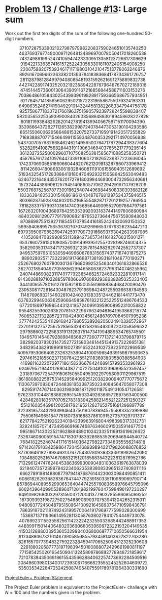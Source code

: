 [Problem 13](https://projecteuler.net/problem=13) /
[Challenge #13](https://www.hackerrank.com/contests/projecteuler/challenges/euler013/problem):
Large sum
=========

Work out the first ten digits of the sum of the following one-hundred 50-digit
numbers.

<p align="center">
    37107287533902102798797998220837590246510135740250<br>
    46376937677490009712648124896970078050417018260538<br>
    74324986199524741059474233309513058123726617309629<br>
    91942213363574161572522430563301811072406154908250<br>
    23067588207539346171171980310421047513778063246676<br>
    89261670696623633820136378418383684178734361726757<br>
    28112879812849979408065481931592621691275889832738<br>
    44274228917432520321923589422876796487670272189318<br>
    47451445736001306439091167216856844588711603153276<br>
    70386486105843025439939619828917593665686757934951<br>
    62176457141856560629502157223196586755079324193331<br>
    64906352462741904929101432445813822663347944758178<br>
    92575867718337217661963751590579239728245598838407<br>
    58203565325359399008402633568948830189458628227828<br>
    80181199384826282014278194139940567587151170094390<br>
    35398664372827112653829987240784473053190104293586<br>
    86515506006295864861532075273371959191420517255829<br>
    71693888707715466499115593487603532921714970056938<br>
    54370070576826684624621495650076471787294438377604<br>
    53282654108756828443191190634694037855217779295145<br>
    36123272525000296071075082563815656710885258350721<br>
    45876576172410976447339110607218265236877223636045<br>
    17423706905851860660448207621209813287860733969412<br>
    81142660418086830619328460811191061556940512689692<br>
    51934325451728388641918047049293215058642563049483<br>
    62467221648435076201727918039944693004732956340691<br>
    15732444386908125794514089057706229429197107928209<br>
    55037687525678773091862540744969844508330393682126<br>
    18336384825330154686196124348767681297534375946515<br>
    80386287592878490201521685554828717201219257766954<br>
    78182833757993103614740356856449095527097864797581<br>
    16726320100436897842553539920931837441497806860984<br>
    48403098129077791799088218795327364475675590848030<br>
    87086987551392711854517078544161852424320693150332<br>
    59959406895756536782107074926966537676326235447210<br>
    69793950679652694742597709739166693763042633987085<br>
    41052684708299085211399427365734116182760315001271<br>
    65378607361501080857009149939512557028198746004375<br>
    35829035317434717326932123578154982629742552737307<br>
    94953759765105305946966067683156574377167401875275<br>
    88902802571733229619176668713819931811048770190271<br>
    25267680276078003013678680992525463401061632866526<br>
    36270218540497705585629946580636237993140746255962<br>
    24074486908231174977792365466257246923322810917141<br>
    91430288197103288597806669760892938638285025333403<br>
    34413065578016127815921815005561868836468420090470<br>
    23053081172816430487623791969842487255036638784583<br>
    11487696932154902810424020138335124462181441773470<br>
    63783299490636259666498587618221225225512486764533<br>
    67720186971698544312419572409913959008952310058822<br>
    95548255300263520781532296796249481641953868218774<br>
    76085327132285723110424803456124867697064507995236<br>
    37774242535411291684276865538926205024910326572967<br>
    23701913275725675285653248258265463092207058596522<br>
    29798860272258331913126375147341994889534765745501<br>
    18495701454879288984856827726077713721403798879715<br>
    38298203783031473527721580348144513491373226651381<br>
    34829543829199918180278916522431027392251122869539<br>
    40957953066405232632538044100059654939159879593635<br>
    29746152185502371307642255121183693803580388584903<br>
    41698116222072977186158236678424689157993532961922<br>
    62467957194401269043877107275048102390895523597457<br>
    23189706772547915061505504953922979530901129967519<br>
    86188088225875314529584099251203829009407770775672<br>
    11306739708304724483816533873502340845647058077308<br>
    82959174767140363198008187129011875491310547126581<br>
    97623331044818386269515456334926366572897563400500<br>
    42846280183517070527831839425882145521227251250327<br>
    55121603546981200581762165212827652751691296897789<br>
    32238195734329339946437501907836945765883352399886<br>
    75506164965184775180738168837861091527357929701337<br>
    62177842752192623401942399639168044983993173312731<br>
    32924185707147349566916674687634660915035914677504<br>
    99518671430235219628894890102423325116913619626622<br>
    73267460800591547471830798392868535206946944540724<br>
    76841822524674417161514036427982273348055556214818<br>
    97142617910342598647204516893989422179826088076852<br>
    87783646182799346313767754307809363333018982642090<br>
    10848802521674670883215120185883543223812876952786<br>
    71329612474782464538636993009049310363619763878039<br>
    62184073572399794223406235393808339651327408011116<br>
    66627891981488087797941876876144230030984490851411<br>
    60661826293682836764744779239180335110989069790714<br>
    85786944089552990653640447425576083659976645795096<br>
    66024396409905389607120198219976047599490197230297<br>
    64913982680032973156037120041377903785566085089252<br>
    16730939319872750275468906903707539413042652315011<br>
    94809377245048795150954100921645863754710598436791<br>
    78639167021187492431995700641917969777599028300699<br>
    15368713711936614952811305876380278410754449733078<br>
    40789923115535562561142322423255033685442488917353<br>
    44889911501440648020369068063960672322193204149535<br>
    41503128880339536053299340368006977710650566631954<br>
    81234880673210146739058568557934581403627822703280<br>
    82616570773948327592232845941706525094512325230608<br>
    22918802058777319719839450180888072429661980811197<br>
    77158542502016545090413245809786882778948721859617<br>
    72107838435069186155435662884062257473692284509516<br>
    20849603980134001723930671666823555245252804609722<br>
    53503534226472524250874054075591789781264330331690<br>
</p>

[ProjectEuler+ Problem Statement](ProjectEuler%2B%20Challenge%20%2313%20Problem%20Statement.pdf)

The Project Euler problem is equivalent to the ProjectEuler+ challenge with
$N = 100$ and the numbers given in the problem.
